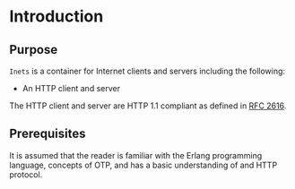 <!--
%CopyrightBegin%

Copyright Ericsson AB 2023. All Rights Reserved.

Licensed under the Apache License, Version 2.0 (the "License");
you may not use this file except in compliance with the License.
You may obtain a copy of the License at

    http://www.apache.org/licenses/LICENSE-2.0

Unless required by applicable law or agreed to in writing, software
distributed under the License is distributed on an "AS IS" BASIS,
WITHOUT WARRANTIES OR CONDITIONS OF ANY KIND, either express or implied.
See the License for the specific language governing permissions and
limitations under the License.

%CopyrightEnd%
-->
# Introduction

## Purpose

`Inets` is a container for Internet clients and servers including the following:

- An HTTP client and server

The HTTP client and server are HTTP 1.1 compliant as defined in
[RFC 2616](http://www.ietf.org/rfc/rfc2616.txt).

## Prerequisites

It is assumed that the reader is familiar with the Erlang programming language,
concepts of OTP, and has a basic understanding of and HTTP protocol.
